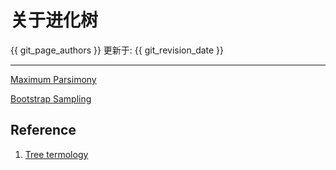 # 关于进化树

{{ git_page_authors }} 更新于: {{ git_revision_date }}

---

[Maximum Parsimony](https://www.youtube.com/watch?v=gXb_WuLCD8g)

[Bootstrap Sampling](https://www.youtube.com/watch?v=tTZybQTE0dw)

## Reference

1. [Tree termology](https://www.youtube.com/watch?v=XSp1gEKNuIo)
